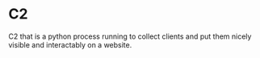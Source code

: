 # C2
C2 that is a python process running to collect clients and put them nicely visible and interactably on a website.